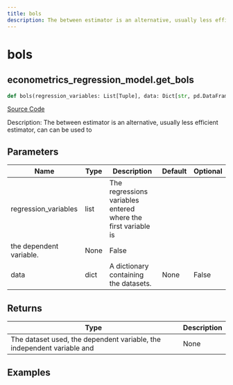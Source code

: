 ```yaml
---
title: bols
description: The between estimator is an alternative, usually less efficient estimator, can can be used to
---
```

# bols

## econometrics_regression_model.get_bols

```python
def bols(regression_variables: List[Tuple], data: Dict[str, pd.DataFrame]) -> None:
```
[Source Code](https://github.com/OpenBB-finance/OpenBBTerminal/tree/main/openbb_terminal/econometrics/regression_model.py#L282)

Description: The between estimator is an alternative, usually less efficient estimator, can can be used to

## Parameters

| Name | Type | Description | Default | Optional |
| ---- | ---- | ----------- | ------- | -------- |
| regression_variables | list | The regressions variables entered where the first variable is
the dependent variable. | None | False |
| data | dict | A dictionary containing the datasets. | None | False |

## Returns

| Type | Description |
| ---- | ----------- |
| The dataset used, the dependent variable, the independent variable and | None |

## Examples

